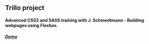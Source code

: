 ## Trillo project
#### Advanced CSS3 and SASS training with J. Schmedtmann - Building webpages using Flexbox.
##### [Demo](https://anatol06.github.io/trillo-project/)
